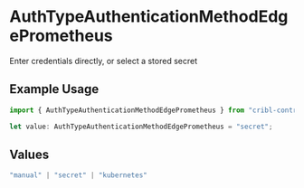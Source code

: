 # AuthTypeAuthenticationMethodEdgePrometheus

Enter credentials directly, or select a stored secret

## Example Usage

```typescript
import { AuthTypeAuthenticationMethodEdgePrometheus } from "cribl-control-plane/models/operations";

let value: AuthTypeAuthenticationMethodEdgePrometheus = "secret";
```

## Values

```typescript
"manual" | "secret" | "kubernetes"
```